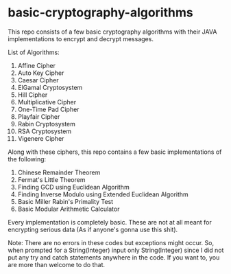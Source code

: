 # basic-cryptography-algorithms
This repo consists of a few basic cryptography algorithms with their JAVA implementations to encrypt and decrypt messages.

List of Algorithms:
1. Affine Cipher
2. Auto Key Cipher
3. Caesar Cipher
4. ElGamal Cryptosystem
5. Hill Cipher
6. Multiplicative Cipher
7. One-Time Pad Cipher
8. Playfair Cipher
9. Rabin Cryptosystem
10. RSA Cryptosystem
11. Vigenere Cipher

Along with these ciphers, this repo contains a few basic implementations of the following:
1. Chinese Remainder Theorem
2. Fermat's Little Theorem
3. Finding GCD using Euclidean Algorithm
4. Finding Inverse Modulo using Extended Euclidean Algorithm
5. Basic Miller Rabin's Primality Test
6. Basic Modular Arithmetic Calculator

Every implementation is completely basic. These are not at all meant for encrypting serious data (As if anyone's gonna use this shit).

Note: There are no errors in these codes but exceptions might occur. So, when prompted for a String(Integer) input only String(Integer) since I did not put any try and catch statements anywhere in the code. If you want to, you are more than welcome to do that.
